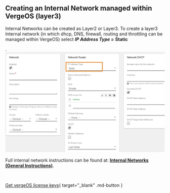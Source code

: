 

## Creating an Internal Network managed within VergeOS (layer3)

Internal Networks can be created as Layer2 or Layer3. To create a layer3 Internal network (in which dhcp, DNS, firewall, routing and throttling can be managed within VergeOS) select ***IP Address Type =*** **Static**

.
![internallayer3.png](/public/userguide-sshots/internallayer3.png)


Full internal network instructions can be found at: [**Internal Networks (General Instructions)**](/product-guide/internalnetworks).

<br>

[Get vergeOS license keys](https://www.verge.io/test-drive){ target="_blank" .md-button }